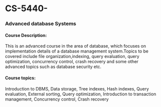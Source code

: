 # CS-5440-
### Advanced  database Systems 

#### Course Description:                                                                                                                                                                                           

This is an advanced course in the area of database, which focuses on implementation details of a database management system.Topics to be covered include file organization,indexing, query evaluation, query optimization, concurrency control, crash recovery and some other advanced topics such as database security etc.

#### Course topics:                                                                                                                                                                  

Introduction to DBMS, Data storage, Tree indexes, Hash indexes, Query evaluation, External sorting, Query optimization, Introduction to transaction management, Concurrency control, Crash recovery
